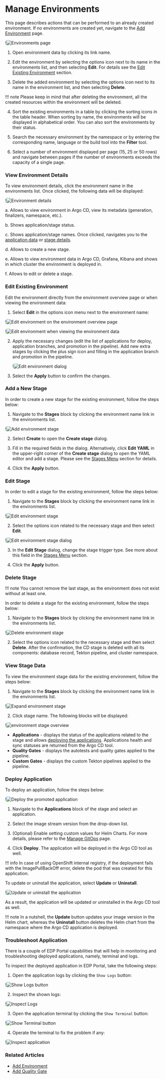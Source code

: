 # Manage Environments

This page describes actions that can be performed to an already created environment. If no environments are created yet, navigate to the [Add Environment](add-cd-pipeline.md) page.

  !![Environments page](../assets/user-guide/edp-portal-cd-pipeline-page.png "Environments page")

1. Open environment data by clicking its link name.

2. Edit the environment by selecting the options icon next to its name in the environments list, and then selecting **Edit**. For details see the [Edit Existing Environment](#edit-existing-environment) section.

3. Delete the added environment by selecting the options icon next to its name in the environment list, and then selecting **Delete**.

  !!! note
      Please keep in mind that after deleting the environment, all the created resources within the environment will be deleted.

4. Sort the existing environments in a table by clicking the sorting icons in the table header. When sorting by name, the environments will be displayed in alphabetical order. You can also sort the environments by their status.

5. Search the necessary environment by the namespace or by entering the corresponding name, language or the build tool into the **Filter** tool.

6. Select a number of environment displayed per page (15, 25 or 50 rows) and navigate between pages if the number of environments exceeds the capacity of a single page.

### View Environment Details

To view environment details, click the environment name in the environments list. Once clicked, the following data will be displayed:

  !![Environment details](../assets/user-guide/edp-portal-cd-pipeline-overview.png "Environment details")

  a. Allows to view environment in Argo CD, view its metadata (generation, finalizers, namespace, etc.).<br>

  b. Shows application/stage status.<br>

  c. Shows application/stage names. Once clicked, navigates you to the [application data](../user-guide/application.md) or [stage details](#view-stage-data).<br>

  d. Allows to create a new stage.<br>

  e. Allows to view environment data in Argo CD, Grafana, Kibana and shows in which cluster the environment is deployed in.<br>

  f. Allows to edit or delete a stage.

### Edit Existing Environment<a name="edit-existing-environment"></a>

Edit the environment directly from the environment overview page or when viewing the environment data:

1. Select **Edit** in the options icon menu next to the environment name:

  !![Edit environment on the environment overview page](../assets/user-guide/edp-portal-edit-cd-pipeline-1.png "Edit environment on the environment overview page")

  !![Edit environment when viewing the environment data](../assets/user-guide/edp-portal-edit-cd-pipeline-2.png "Edit environment when viewing the environment data")

2. Apply the necessary changes (edit the list of applications for deploy, application branches, and promotion in the pipeline). Add new extra stages by clicking the plus sign icon and filling in the application branch and promotion in the pipeline.

   !![Edit environment dialog](../assets/user-guide/edp-portal-edit-cd-pipeline-page.png "Edit environment dialog")

3. Select the **Apply** button to confirm the changes.

### Add a New Stage<a name="add-stage"></a>

In order to create a new stage for the existing environment, follow the steps below:

1. Navigate to the **Stages** block by clicking the environment name link in the environments list.

  !![Add environment stage](../assets/user-guide/edp-portal-add-cd-pipeline-stage.png "Add environment stage")

2. Select **Create** to open the **Create stage** dialog.

3. Fill in the required fields in the dialog. Alternatively, click **Edit YAML** in the upper-right corner of the **Create stage** dialog to open the YAML editor and add a stage. Please see the [Stages Menu](../user-guide/add-cd-pipeline.md#the-stages-menu) section for details.

4. Click the **Apply** button.

### Edit Stage<a name="edit-stage"></a>

In order to edit a stage for the existing environment, follow the steps below:

1. Navigate to the **Stages** block by clicking the environment name link in the environments list.

  !![Edit environment stage](../assets/user-guide/edp-portal-edit-cd-pipeline-stage.png "Edit environment stage")

2. Select the options icon related to the necessary stage and then select **Edit**.

  !![Edit environment stage dialog](../assets/user-guide/edp-portal-edit-cd-pipeline-stage-dialog.png "Edit environment stage dialog")

3. In the **Edit Stage** dialog, change the stage trigger type. See more about this field in the [Stages Menu](#the-stages-menu) section.

4. Click the **Apply** button.

### Delete Stage<a name="delete-stage"></a>

!!! note
    You cannot remove the last stage, as the environment does not exist without at least one.

In order to delete a stage for the existing environment, follow the steps below:

1. Navigate to the **Stages** block by clicking the environment name link in the environments list.

  !![Delete environment stage](../assets/user-guide/edp-portal-edit-cd-pipeline-stage.png "Delete environment stage")

2. Select the options icon related to the necessary stage and then select **Delete**. After the confirmation, the CD stage is deleted with all its components: database record, Tekton pipeline, and cluster namespace.

### View Stage Data<a name="view-stage-data"></a>

To view the environment stage data for the existing environment, follow the steps below:

1. Navigate to the **Stages** block by clicking the environment name link in the environments list.

  !![Expand environment stage](../assets/user-guide/edp-portal-expand-stage.png "Expand environment stage")

2. Click stage name. The following blocks will be displayed:

  !![environment stage overview](../assets/user-guide/edp-portal-stage-overview.png "environment stage overview")

* **Applications** - displays the status of the applications related to the stage and allows [deploying the applications](#deploy-application). Applications health and sync statuses are returned from the Argo CD tool.
* **Quality Gates** - displays the autotests and quality gates applied to the pipeline.
* **Custom Gates** - displays the custom Tekton pipelines applied to the pipeline.

### Deploy Application<a name="deploy-application"></a>

To deploy an application, follow the steps below:

!![Deploy the promoted application](../assets/user-guide/edp-portal-deploy-application.png "Deploy the promoted application")

1. Navigate to the **Applications** block of the stage and select an application.

2. Select the image stream version from the drop-down list.

3. (Optional) Enable setting custom values for Helm Charts. For more details, please refer to the [Manage GitOps](gitops.md) page.

4. Click **Deploy**. The application will be deployed in the Argo CD tool as well.

!!! info
    In case of using OpenShift internal registry, if the deployment fails with the ImagePullBackOff error, delete the pod that was created for this application.

To update or uninstall the application, select **Update** or **Uninstall**.

!![Update or uninstall the application](../assets/user-guide/edp-portal-update-uninstall-application.png "Update or uninstall the application")

As a result, the application will be updated or uninstalled in the Argo CD tool as well.

!!! note
    In a nutshell, the **Update** button updates your image version in the Helm chart, whereas the **Uninstall** button deletes the Helm chart from the namespace where the Argo CD application is deployed.

### Troubleshoot Application

There is a couple of EDP Portal capabilities that will help in monitoring and troubleshooting deployed applications, namely, terminal and logs.

To inspect the deployed application in EDP Portal, take the following steps:

1. Open the application logs by clicking the `Show Logs` button:

  !![Show Logs button](../assets/user-guide/show_logs_button.png "Show Logs button")

2. Inspect the shown logs:

  !![Inspect Logs](../assets/user-guide/application_logs.png "Inspect Logs")

3. Open the application terminal by clicking the `Show Terminal` button:

  !![Show Terminal button](../assets/user-guide/show_terminal_button.png "Show Terminal button")

4. Operate the terminal to fix the problem if any:

  !![Inspect application](../assets/user-guide/application_logs.png "Inspect application")

### Related Articles

* [Add Environment](add-cd-pipeline.md)
* [Add Quality Gate](../user-guide/add-quality-gate.md)